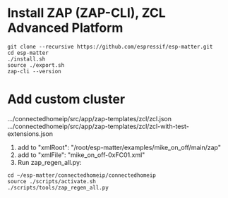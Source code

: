 
# Install ZAP (ZAP-CLI), ZCL Advanced Platform
~~~
git clone --recursive https://github.com/espressif/esp-matter.git
cd esp-matter
./install.sh
source ./export.sh
zap-cli --version
~~~

# Add custom cluster
.../connectedhomeip/src/app/zap-templates/zcl/zcl.json
.../connectedhomeip/src/app/zap-templates/zcl/zcl-with-test-extensions.json

1) add to "xmlRoot": "/root/esp-matter/examples/mike_on_off/main/zap"
2) add to "xmlFile": "mike_on_off-0xFC01.xml"
3) Run zap_regen_all.py:  
~~~
cd ~/esp-matter/connectedhomeip/connectedhomeip
source ./scripts/activate.sh
./scripts/tools/zap_regen_all.py
~~~

